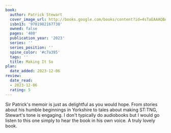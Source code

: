 ```yaml
---
book:
  author: Patrick Stewart
  cover_image_url: http://books.google.com/books/content?id=4sTaEAAAQBAJ&printsec=frontcover&img=1&zoom=1&edge=curl&source=gbs_api
  isbn13: '9781982167738'
  owned: false
  pages: '480'
  publication_year: '2023'
  series: ''
  series_position: ''
  spine_color: '#c7a395'
  tags: ''
  title: Making It So
plan:
  date_added: 2023-12-06
review:
  date_read:
  - 2023-12-06
  rating: 5
---
```

Sir Patrick's memoir is just as delightful as you would hope. From stories about his humble beginnings in Yorkshire to tales about making ST:TNG, Stewart's tone is engaging. I don't typically do audiobooks but I would go listen to this one simply to hear the book in his own voice. A truly lovely book.
